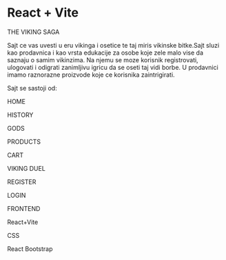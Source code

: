 # React + Vite

THE VIKING SAGA


Sajt ce vas uvesti u eru vikinga i osetice te taj miris vikinske bitke.Sajt sluzi kao prodavnica i kao vrsta edukacije za osobe koje zele malo vise da saznaju o samim vikinzima.
Na njemu se moze korisnik registrovati, ulogovati i odigrati zanimljivu igricu da se oseti taj vidi borbe. U prodavnici imamo raznorazne proizvode koje ce korisnika zaintrigirati.


Sajt se sastoji od:

HOME

HISTORY

GODS

PRODUCTS

CART

VIKING DUEL

REGISTER

LOGIN



FRONTEND

React+Vite

CSS

React Bootstrap


